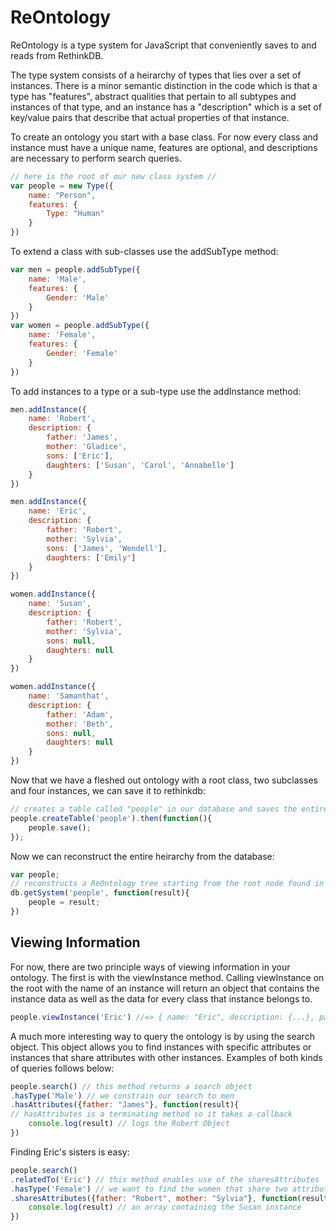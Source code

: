 ReOntology
==========

ReOntology is a type system for JavaScript that conveniently saves to and reads from RethinkDB.

The type system consists of a heirarchy of types that lies over a set of instances. There is a minor semantic distinction in the code which is that a type has "features", abstract qualities that pertain to all subtypes and instances of that type, and an instance has a "description" which is a set of key/value pairs that describe that actual properties of that instance.

To create an ontology you start with a base class. For now every class and instance must have a unique name, features are optional, and descriptions are necessary to perform search queries.
```javascript
// here is the root of our new class system //
var people = new Type({
	name: "Person",
	features: {
		Type: "Human"
	}
})
```
To extend a class with sub-classes use the addSubType method:
```javascript
var men = people.addSubType({
	name: 'Male',
	features: {
		Gender: 'Male'
	}
})
var women = people.addSubType({
	name: 'Female',
	features: {
		Gender: 'Female'
	}
})
```
To add instances to a type or a sub-type use the addInstance method:
```javascript
men.addInstance({
	name: 'Robert',
	description: {
		father: 'James',
		mother: 'Gladice',
		sons: ['Eric'],
		daughters: ['Susan', 'Carol', 'Annabelle']
	}
})

men.addInstance({
	name: 'Eric',
	description: {
		father: 'Robert',
		mother: 'Sylvia',
		sons: ['James', 'Wendell'],
		daughters: ['Emily']
	}
})

women.addInstance({
	name: 'Susan',
	description: {
		father: 'Robert',
		mother: 'Sylvia',
		sons: null,
		daughters: null
	}
})

women.addInstance({
	name: 'Samanthat',
	description: {
		father: 'Adam',
		mother: 'Beth',
		sons: null,
		daughters: null
	}
})
```
Now that we have a fleshed out ontology with a root class, two subclasses and four instances, we can save it to rethinkdb:
```javascript
// creates a table called "people" in our database and saves the entire heirarchy into that table
people.createTable('people').then(function(){
	people.save();
});
```
Now we can reconstruct the entire heirarchy from the database:
```javascript
var people;
// reconstructs a ReOntology tree starting from the root node found in the "people" table
db.getSystem('people', function(result){
	people = result;
})
```
Viewing Information
-------------------
For now, there are two principle ways of viewing information in your ontology. The first is with the viewInstance method. Calling viewInstance on the root with the name of an instance will return an object that contains the instance data as well as the data for every class that instance belongs to.
```javascript
people.viewInstance('Eric') //=> { name: "Eric", description: {...}, parent: { name: "Male"... } }
```
A much more interesting way to query the ontology is by using the search object. This object allows you to find instances with specific attributes or instances that share attributes with other instances. Examples of both kinds of queries follows below:

```javascript
people.search() // this method returns a search object
.hasType('Male') // we constrain our search to men
.hasAttributes({father: "James"}, function(result){
// hasAttributes is a terminating method so it takes a callback
	console.log(result) // logs the Robert Object
})
```
Finding Eric's sisters is easy:
```javascript
people.search()
.relatedTo('Eric') // this method enables use of the sharesAttributes
.hasType('Female') // we want to find the women that share two attributes with Eric
.sharesAttributes({father: "Robert", mother: "Sylvia"}, function(result){
	console.log(result) // an array containing the Susan instance
})
```
